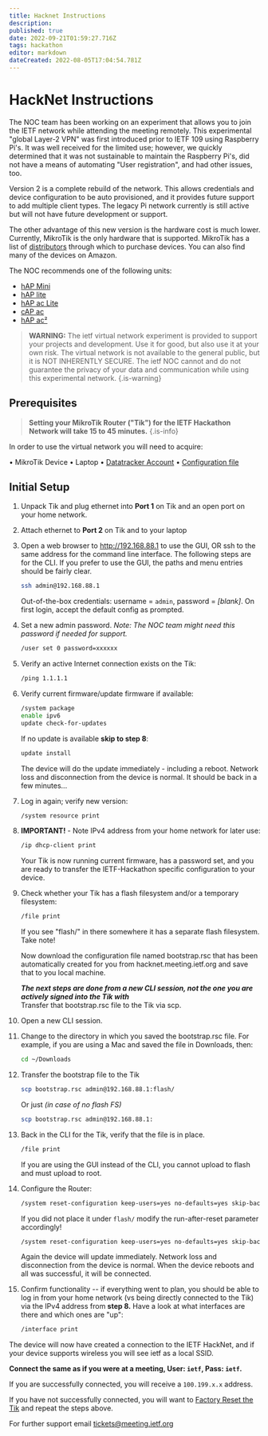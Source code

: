 ```yaml
---
title: Hacknet Instructions
description: 
published: true
date: 2022-09-21T01:59:27.716Z
tags: hackathon
editor: markdown
dateCreated: 2022-08-05T17:04:54.781Z
---
```


# HackNet Instructions

The NOC team has been working on an experiment that allows you to join the IETF network while attending the meeting remotely. This experimental "global Layer-2 VPN" was first introduced prior to IETF 109 using Raspberry Pi's. It was well received for the limited use; however, we quickly determined that it was not sustainable to maintain the Raspberry Pi's, did not have a means of automating "User registration", and had other issues, too.

Version 2 is a complete rebuild of the network. This allows credentials and device configuration to be auto provisioned, and it provides future support to add multiple client types. The legacy Pi network currently is still active but will not have future development or support. 

The other advantage of this new version is the hardware cost is much lower. Currently, MikroTik is the only hardware that is supported. MikroTik has a list of [distributors](https://mikrotik.com/buy) through which to purchase devices. You can also find many of the devices on Amazon. 

The NOC recommends one of the following units:

- [hAP Mini](https://mikrotik.com/product/RB931-2nD)
- [hAP lite](https://mikrotik.com/product/RB941-2nD)
- [hAP ac Lite](https://mikrotik.com/product/RB952Ui-5ac2nD)
- [cAP ac](https://mikrotik.com/product/RBcAP2nD)
- [hAP ac²](https://mikrotik.com/product/hap_ac2)

> **WARNING:** The ietf virtual network experiment is provided to support your projects and development. Use it for good, but also use it at your own risk. The virtual network is not available to the general public, but it is NOT INHERENTLY SECURE. The ietf NOC cannot and do not guarantee the privacy of your data and communication while using this experimental network.
{.is-warning}

## Prerequisites

 
> **Setting your MikroTik Router ("Tik") for the IETF Hackathon Network will take 15 to 45 minutes.** 
{.is-info}

In order to use the virtual network you will need to acquire:

• MikroTik Device
• Laptop 
• [Datatracker Account](https://datatracker.ietf.org/accounts/create/)
• [Configuration file](https://hacknet.meeting.ietf.org)

## Initial Setup

1.  Unpack Tik and plug ethernet into **Port 1** on Tik and an open port on your home network.

1.  Attach ethernet to **Port 2** on Tik and to your laptop

1.  Open a web browser to http://192.168.88.1 to use the GUI, OR ssh to the same address for the command line interface. The following steps are for the CLI. If you prefer to use the GUI, the paths and menu entries should be fairly clear.

    ```sh
    ssh admin@192.168.88.1
    ```

	Out-of-the-box credentials: username = `admin`, password = *[blank]*. On first login, accept the default config as prompted.

1.  Set a new admin password. *Note: The NOC team might need this password if needed for support.*
    ```sh
    /user set 0 password=xxxxxx
    ```
  
1. Verify an active Internet connection exists on the Tik:

    ```sh
    /ping 1.1.1.1
    ```

1. Verify current firmware/update firmware if available:

    ```sh
    /system package
    enable ipv6
    update check-for-updates
    ```

	If no update is available **skip to step 8**:

    ```sh
    update install
    ```
    
	The device will do the update immediately - including a reboot. Network loss and disconnection from the device is normal. It should be back in a few minutes...

1. Log in again; verify new version:

    ```sh
    /system resource print
    ```

1. **IMPORTANT!** - Note IPv4 address from your home network for later use:

    ```sh
    /ip dhcp-client print
    ```
    
	Your Tik is now running current firmware, has a password set, and you are ready to transfer the IETF-Hackathon specific configuration to your device.

1. Check whether your Tik has a flash filesystem and/or a temporary filesystem:

    ```sh
    /file print
    ```

	If you see "flash/" in there somewhere it has a separate flash filesystem. Take note!

	Now download the configuration file named bootstrap.rsc that has been automatically created for you from hacknet.meeting.ietf.org and save that to you local machine.

	***The next steps are done from a new CLI session, not the one you are actively signed into the Tik with***  
	Transfer that bootstrap.rsc file to the Tik via scp.

1. Open a new CLI session. 

1. Change to the directory in which you saved the bootstrap.rsc file. For example, if you are using a Mac and saved the file in Downloads, then:

    ```bash
    cd ~/Downloads
    ```

1. Transfer the bootstrap file to the Tik

    ```bash
    scp bootstrap.rsc admin@192.168.88.1:flash/
    ```


	Or just *(in case of no flash FS)*

    ```bash
    scp bootstrap.rsc admin@192.168.88.1:
    ```

1. Back in the CLI for the Tik, verify that the file is in place.

    ```sh
    /file print
    ```

	If you are using the GUI instead of the CLI, you cannot upload to flash and must upload to root.

1. Configure the Router:

    ```sh
    /system reset-configuration keep-users=yes no-defaults=yes skip-backup=yes run-after-reset=flash/bootstrap.rsc
    ```

	If you did not place it under `flash/` modify the run-after-reset parameter accordingly!

    ```sh
    /system reset-configuration keep-users=yes no-defaults=yes skip-backup=yes run-after-reset=bootstrap.rsc
    ```
	Again the device will update immediately. Network loss and disconnection from the device is normal. When the device reboots and all was successful, it will be connected. 

1. Confirm functionality -- if everything went to plan, you should be able to log in from your home network (vs being directly connected to the Tik) via the IPv4 address from **step 8.** Have a look at what interfaces are there and which ones are "up":

    ```sh
    /interface print
    ```

The device will now have created a connection to the IETF HackNet, and if your device supports wireless you will see ietf as a local SSID. 

**Connect the same as if you were at a meeting, User: `ietf`, Pass: `ietf`.**

If you are successfully connected, you will receive a `100.199.x.x` address. 

If you have not successfully connected, you will want to [Factory Reset the Tik](https://wiki.mikrotik.com/wiki/Manual:Reset) and repeat the steps above. 

For further support email tickets@meeting.ietf.org